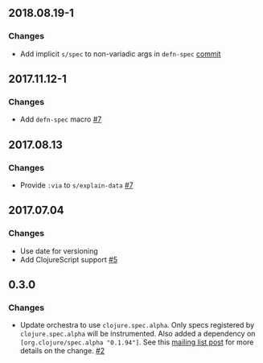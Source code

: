 ## 2018.08.19-1

### Changes

- Add implicit `s/spec` to non-variadic args in `defn-spec` [commit](https://github.com/jeaye/orchestra/commit/bc2561f63aace0fe6d822d8242d652254d504c49)

## 2017.11.12-1

### Changes

- Add `defn-spec` macro [#7](https://github.com/jeaye/orchestra/issues/12)

## 2017.08.13

### Changes

- Provide `:via` to `s/explain-data` [#7](https://github.com/jeaye/orchestra/issues/7)

## 2017.07.04

### Changes

- Use date for versioning
- Add ClojureScript support [#5](https://github.com/jeaye/orchestra/issues/5)

## 0.3.0

### Changes

- Update orchestra to use `clojure.spec.alpha`. Only specs registered by `clojure.spec.alpha` will be instrumented. Also added a dependency on `[org.clojure/spec.alpha "0.1.94"]`. See this [mailing list post](https://groups.google.com/forum/#!msg/clojure/10dbF7w2IQo/ec37TzP5AQAJ) for more details on the change. [#2](https://github.com/jeaye/orchestra/issues/2)
